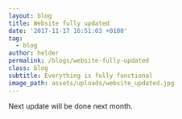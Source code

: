 ```yaml
---
layout: blog
title: Website fully updated
date: '2017-11-17 16:51:03 +0100'
tag:
  - blog
author: helder
permalink: /blogs/website-fully-updated
class: blog
subtitle: Everything is fully functional
image_path: assets/uploads/website_updated.jpg
---
```

 


Next update will be done next month.
